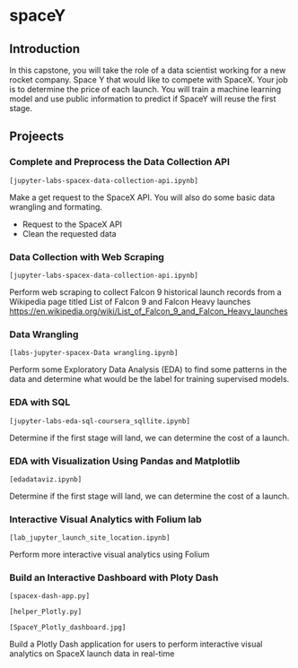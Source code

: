# spaceY
## Introduction
In this capstone, you will take the role of a data scientist working for a new rocket company. Space Y that would like to compete with SpaceX. Your job is to determine the price of each launch. You will train a machine learning model and use public information to predict if SpaceY will reuse the first stage.

## Projeects
### Complete and Preprocess the Data Collection API
<code>[jupyter-labs-spacex-data-collection-api.ipynb]</code>

Make a get request to the SpaceX API. You will also do some basic data wrangling and formating.
* Request to the SpaceX API
* Clean the requested data

### Data Collection with Web Scraping
<code>[jupyter-labs-spacex-data-collection-api.ipynb]</code>

Perform web scraping to collect Falcon 9 historical launch records from a Wikipedia page titled List of Falcon 9 and Falcon Heavy launches 
https://en.wikipedia.org/wiki/List_of_Falcon_9_and_Falcon_Heavy_launches

### Data Wrangling
<code>[labs-jupyter-spacex-Data wrangling.ipynb]</code>

Perform some Exploratory Data Analysis (EDA) to find some patterns in the data and determine what would be the label for training supervised models.

### EDA with SQL
<code>[jupyter-labs-eda-sql-coursera_sqllite.ipynb]</code>

Determine if the first stage will land, we can determine the cost of a launch. 

### EDA with Visualization Using Pandas and Matplotlib
<code>[edadataviz.ipynb]</code>

Determine if the first stage will land, we can determine the cost of a launch. 

### Interactive Visual Analytics with Folium lab
<code>[lab_jupyter_launch_site_location.ipynb]</code>

Perform more interactive visual analytics using Folium

### Build an Interactive Dashboard with Ploty Dash
<code>[spacex-dash-app.py]</code>

<code>[helper_Plotly.py]</code>

<code>[SpaceY_Plotly_dashboard.jpg]</code>

Build a Plotly Dash application for users to perform interactive visual analytics on SpaceX launch data in
real-time
